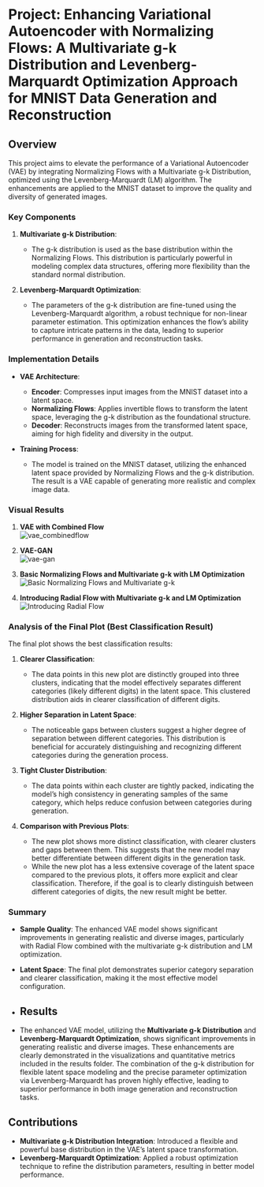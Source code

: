 
# Project: Enhancing Variational Autoencoder with Normalizing Flows: A Multivariate g-k Distribution and Levenberg-Marquardt Optimization Approach for MNIST Data Generation and Reconstruction

## Overview
This project aims to elevate the performance of a Variational Autoencoder (VAE) by integrating Normalizing Flows with a Multivariate g-k Distribution, optimized using the Levenberg-Marquardt (LM) algorithm. The enhancements are applied to the MNIST dataset to improve the quality and diversity of generated images.

### Key Components

1. **Multivariate g-k Distribution**:
   - The g-k distribution is used as the base distribution within the Normalizing Flows. This distribution is particularly powerful in modeling complex data structures, offering more flexibility than the standard normal distribution.

2. **Levenberg-Marquardt Optimization**:
   - The parameters of the g-k distribution are fine-tuned using the Levenberg-Marquardt algorithm, a robust technique for non-linear parameter estimation. This optimization enhances the flow’s ability to capture intricate patterns in the data, leading to superior performance in generation and reconstruction tasks.

### Implementation Details

- **VAE Architecture**:
  - **Encoder**: Compresses input images from the MNIST dataset into a latent space.
  - **Normalizing Flows**: Applies invertible flows to transform the latent space, leveraging the g-k distribution as the foundational structure.
  - **Decoder**: Reconstructs images from the transformed latent space, aiming for high fidelity and diversity in the output.

- **Training Process**:
  - The model is trained on the MNIST dataset, utilizing the enhanced latent space provided by Normalizing Flows and the g-k distribution. The result is a VAE capable of generating more realistic and complex image data.


### Visual Results

1. **VAE with Combined Flow**  
   ![vae_combinedflow](output_74_1.png)
   
2. **VAE-GAN**  
   ![vae-gan](output_81_1.png)

3. **Basic Normalizing Flows and Multivariate g-k with LM Optimization**  
   ![Basic Normalizing Flows and Multivariate g-k](output_87_1.png)

4. **Introducing Radial Flow with Multivariate g-k and LM Optimization**  
   ![Introducing Radial Flow](output_93_1.png)

### Analysis of the Final Plot (Best Classification Result)

The final plot shows the best classification results:

1. **Clearer Classification**:
   - The data points in this new plot are distinctly grouped into three clusters, indicating that the model effectively separates different categories (likely different digits) in the latent space. This clustered distribution aids in clearer classification of different digits.

2. **Higher Separation in Latent Space**:
   - The noticeable gaps between clusters suggest a higher degree of separation between different categories. This distribution is beneficial for accurately distinguishing and recognizing different categories during the generation process.

3. **Tight Cluster Distribution**:
   - The data points within each cluster are tightly packed, indicating the model’s high consistency in generating samples of the same category, which helps reduce confusion between categories during generation.

4. **Comparison with Previous Plots**:
   - The new plot shows more distinct classification, with clearer clusters and gaps between them. This suggests that the new model may better differentiate between different digits in the generation task.
   - While the new plot has a less extensive coverage of the latent space compared to the previous plots, it offers more explicit and clear classification. Therefore, if the goal is to clearly distinguish between different categories of digits, the new result might be better.

### Summary
- **Sample Quality**: The enhanced VAE model shows significant improvements in generating realistic and diverse images, particularly with Radial Flow combined with the multivariate g-k distribution and LM optimization.
- **Latent Space**: The final plot demonstrates superior category separation and clearer classification, making it the most effective model configuration.

- ## Results

- The enhanced VAE model, utilizing the **Multivariate g-k Distribution** and **Levenberg-Marquardt Optimization**, shows significant improvements in generating realistic and diverse images. These enhancements are clearly demonstrated in the visualizations and quantitative metrics included in the results folder. The combination of the g-k distribution for flexible latent space modeling and the precise parameter optimization via Levenberg-Marquardt has proven highly effective, leading to superior performance in both image generation and reconstruction tasks.

## Contributions
- **Multivariate g-k Distribution Integration**: Introduced a flexible and powerful base distribution in the VAE’s latent space transformation.
- **Levenberg-Marquardt Optimization**: Applied a robust optimization technique to refine the distribution parameters, resulting in better model performance.


